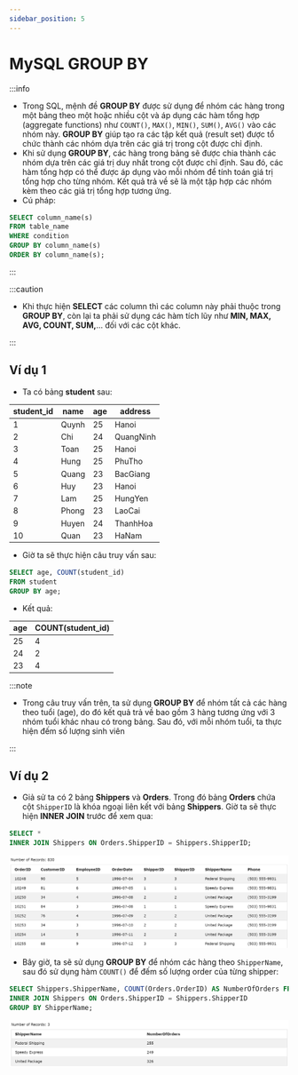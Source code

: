 ```yaml
---
sidebar_position: 5
---
```


# MySQL GROUP BY

:::info

- Trong SQL, mệnh đề **GROUP BY** được sử dụng để nhóm các hàng trong một bảng theo một hoặc nhiều cột và áp dụng các hàm tổng hợp (aggregate functions) như `COUNT()`, `MAX()`, `MIN()`, `SUM()`, `AVG()` vào các nhóm này. **GROUP BY** giúp tạo ra các tập kết quả (result set) được tổ chức thành các nhóm dựa trên các giá trị trong cột được chỉ định.
- Khi sử dụng **GROUP BY**, các hàng trong bảng sẽ được chia thành các nhóm dựa trên các giá trị duy nhất trong cột được chỉ định. Sau đó, các hàm tổng hợp có thể được áp dụng vào mỗi nhóm để tính toán giá trị tổng hợp cho từng nhóm. Kết quả trả về sẽ là một tập hợp các nhóm kèm theo các giá trị tổng hợp tương ứng.
- Cú pháp:

```sql
SELECT column_name(s)
FROM table_name
WHERE condition
GROUP BY column_name(s)
ORDER BY column_name(s);
```

:::

:::caution

- Khi thực hiện **SELECT** các column thì các column này phải thuộc trong **GROUP BY**, còn lại ta phải sử dụng các hàm tích lũy như **MIN, MAX, AVG, COUNT, SUM,**... đối với các cột khác.

:::

## Ví dụ 1

- Ta có bảng **student** sau:

| student_id | name  | age | address   |
| ---------- | ----- | --- | --------- |
| 1          | Quynh | 25  | Hanoi     |
| 2          | Chi   | 24  | QuangNinh |
| 3          | Toan  | 25  | Hanoi     |
| 4          | Hung  | 25  | PhuTho    |
| 5          | Quang | 23  | BacGiang  |
| 6          | Huy   | 23  | Hanoi     |
| 7          | Lam   | 25  | HungYen   |
| 8          | Phong | 23  | LaoCai    |
| 9          | Huyen | 24  | ThanhHoa  |
| 10         | Quan  | 23  | HaNam     |

- Giờ ta sẽ thực hiện câu truy vấn sau:

```sql
SELECT age, COUNT(student_id)
FROM student
GROUP BY age;
```

- Kết quả:

| age | COUNT(student_id) |
| --- | ----------------- |
| 25  | 4                 |
| 24  | 2                 |
| 23  | 4                 |

:::note

- Trong câu truy vấn trên, ta sử dụng **GROUP BY** để nhóm tất cả các hàng theo tuổi (age), do đó kết quả trả về bao gồm 3 hàng tương ứng với 3 nhóm tuổi khác nhau có trong bảng. Sau đó, với mỗi nhóm tuổi, ta thực hiện đếm số lượng sinh viên

:::

## Ví dụ 2

- Giả sử ta có 2 bảng **Shippers** và **Orders**. Trong đó bảng **Orders** chứa cột `ShipperID` là khóa ngoại liên kết với bảng **Shippers**. Giờ ta sẽ thực hiện **INNER JOIN** trước để xem qua:

```sql
SELECT *
INNER JOIN Shippers ON Orders.ShipperID = Shippers.ShipperID;
```

![1706801298790](image/sql-group-by/1706801298790.png)

- Bây giờ, ta sẽ sử dụng **GROUP BY** để nhóm các hàng theo `ShipperName`, sau đó sử dụng hàm `COUNT()` để đếm số lượng order của từng shipper:

```sql
SELECT Shippers.ShipperName, COUNT(Orders.OrderID) AS NumberOfOrders FROM Orders
INNER JOIN Shippers ON Orders.ShipperID = Shippers.ShipperID
GROUP BY ShipperName;
```

![1706801421622](image/sql-group-by/1706801421622.png)
